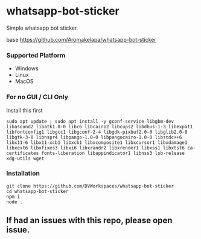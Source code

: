# whatsapp-bot-sticker
Simple whatsapp bot sticker.

base https://github.com/Aromakelapa/whatsapp-bot-sticker
### Supported Platform
- Windows
- Linux
- MacOS


### For no GUI / CLI Only
Install this first
```
sudo apt update ; sudo apt install -y gconf-service libgbm-dev libasound2 libatk1.0-0 libc6 libcairo2 libcups2 libdbus-1-3 libexpat1 libfontconfig1 libgcc1 libgconf-2-4 libgdk-pixbuf2.0-0 libglib2.0-0 libgtk-3-0 libnspr4 libpango-1.0-0 libpangocairo-1.0-0 libstdc++6 libx11-6 libx11-xcb1 libxcb1 libxcomposite1 libxcursor1 libxdamage1 libxext6 libxfixes3 libxi6 libxrandr2 libxrender1 libxss1 libxtst6 ca-certificates fonts-liberation libappindicator1 libnss3 lsb-release xdg-utils wget
```

### Installation

```
git clone https://github.com/DVWorkspaces/whatsapp-bot-sticker
cd whatsapp-bot-sticker
npm i
node .
```

## If had an issues with this repo, please open issue.
